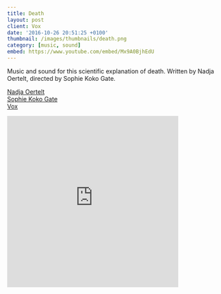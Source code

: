 ```yaml
---
title: Death
layout: post
client: Vox
date: '2016-10-26 20:51:25 +0100'
thumbnail: /images/thumbnails/death.png
category: [music, sound]
embed: https://www.youtube.com/embed/Mx9A0BjhEdU
---
```


Music and sound for this scientific explanation of death. Written by Nadja Oertelt, directed by Sophie Koko Gate.

[Nadja Oertelt](http://www.nadjaoertelt.com/)<br/>
[Sophie Koko Gate](http://sophiekokogate.com/)<br/>
[Vox](vox.com)

<div id="bc"><iframe style="border: 0; width: 400px; height: 400px;" src="https://bandcamp.com/EmbeddedPlayer/track=1389995715/size=large/bgcol=ffffff/linkcol=333333/minimal=true/transparent=true/" seamless><a href="http://skillbard.bandcamp.com/track/death">Death by Skillbard</a></iframe></div>
